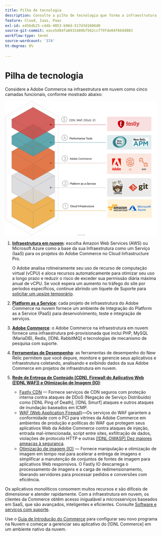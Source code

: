```yaml
---
title: Pilha de tecnologia
description: Consulte a pilha de tecnologia que forma a infraestrutura do Commerce na nuvem.
feature: Cloud, Iaas, Paas
exl-id: e456db25-c44b-4053-b96d-517d3d1606d0
source-git-commit: eace5d84fa0915489bf562ccf79fde04f6b9d083
workflow-type: tm+mt
source-wordcount: '374'
ht-degree: 0%

---
```


# Pilha de tecnologia

Considere a Adobe Commerce na infraestrutura em nuvem como cinco camadas funcionais, conforme mostrado abaixo:

![Pilha na nuvem](../../assets/CloudStack.svg)

1. [**Infraestrutura em nuvem**](pro-architecture.md): escolha Amazon Web Services (AWS) ou Microsoft Azure como a base da sua Infraestrutura como um Serviço (IaaS) para os projetos do Adobe Commerce no Cloud Infrastructure Pro.

   O Adobe analisa rotineiramente seu uso de recurso de computação virtual (vCPU) e aloca recursos automaticamente para otimizar seu uso a longo prazo e reduzir o risco de exceder sua permissão diária máxima anual de vCPU. Se você espera um aumento no tráfego do site por períodos específicos, continue abrindo um tíquete de Suporte para [solicitar um upsize temporário](https://experienceleague.adobe.com/docs/commerce-knowledge-base/kb/how-to/how-to-request-temporary-magento-upsize.html).

1. [**Platform as a Service**](cloud-architecture.md): cada projeto de infraestrutura do Adobe Commerce na nuvem fornece um ambiente de Integração do Platform as a Service (PaaS) para desenvolvimento, teste e integração de serviços.
1. [**Adobe Commerce**](../project/overview.md): o Adobe Commerce na infraestrutura em nuvem fornece uma infraestrutura pré-provisionada que inclui PHP, MySQL (MariaDB), Redis, [!DNL RabbitMQ] e tecnologias de mecanismo de pesquisa com suporte.
1. [**Ferramentas de Desempenho**](../monitor/new-relic-service.md): as ferramentas de desempenho do New Relic permitem que você depure, monitore e gerencie seus aplicativos e infraestrutura coletando, analisando e exibindo dados da sua Adobe Commerce em projetos de infraestrutura em nuvem.
1. [**Rede de Entrega de Conteúdo (CDN), Firewall do Aplicativo Web ([!DNL WAF]) e Otimização de Imagem (IO)**](../cdn/fastly.md):

   * [Fastly CDN](../cdn/fastly.md#ddos-protection) — Fornece serviços de CDN seguros com proteção interna contra ataques de DDoS (Negação de Serviço Distribuído) como [!DNL Ping of Death], [!DNL Smurf] ataques e outros ataques de inundação baseados em ICMP.
   * [WAF (Web Application Firewall)](../cdn/fastly-waf-service.md)—Os serviços do WAF garantem a conformidade com o PCI para vitrines da Adobe Commerce em ambientes de produção e políticas do WAF que protegem seus aplicativos Web da Adobe Commerce contra ataques de injeção, entrada mal-intencionada, script entre sites, exfiltração de dados, violações de protocolo HTTP e outras [[!DNL OWASP] Dez maiores ameaças à segurança](https://owasp.org/www-project-top-ten/).
   * [Otimização de imagem (IO)](../cdn/fastly-image-optimization.md) — Fornece manipulação e otimização de imagem em tempo real para acelerar a entrega de imagens e simplificar a manutenção de conjuntos de fontes de imagem para aplicativos Web responsivos. O Fastly IO descarrega o processamento de imagens e a carga de redimensionamento, liberando servidores para processar pedidos e conversões com eficiência.

Os aplicativos monolíticos consomem muitos recursos e são difíceis de dimensionar e atender rapidamente. Com a infraestrutura em nuvem, os clientes da Commerce obtêm acesso inigualável a microsserviços baseados em SaaS, que são avançados, inteligentes e eficientes. Consulte [Software e serviços com suporte](cloud-architecture.md#supported-software-and-services).

Use o [Guia de Introdução do Commerce](../../get-started/overview.md) para configurar seu novo programa na Nuvem e começar a gerenciar seu aplicativo do [!DNL Commerce] em um ambiente nativo da nuvem.
